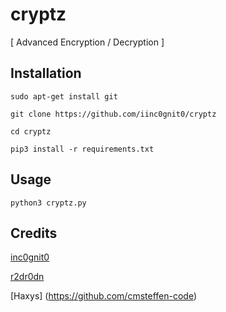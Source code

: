 # cryptz
[ Advanced Encryption / Decryption ]

## Installation

`sudo apt-get install git`

`git clone https://github.com/iinc0gnit0/cryptz`

`cd cryptz`

`pip3 install -r requirements.txt`

## Usage

`python3 cryptz.py`

## Credits

[inc0gnit0](https://github.com/iinc0gnit0)

[r2dr0dn](https://github.com/r2dr0dn)

[Haxys] (https://github.com/cmsteffen-code) 
